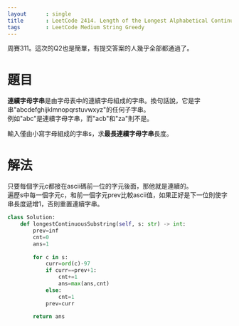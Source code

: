 ```yaml
--- 
layout      : single
title       : LeetCode 2414. Length of the Longest Alphabetical Continuous Substring
tags        : LeetCode Medium String Greedy
---
```

周賽311。這次的Q2也是簡單，有提交答案的人幾乎全部都通過了。  

# 題目
**連續字母字串**是由字母表中的連續字母組成的字串。換句話說，它是字串"abcdefghijklmnopqrstuvwxyz"的任何子字串。  
例如"abc"是連續字母字串，而"acb"和"za"則不是。  

輸入僅由小寫字母組成的字串s，求**最長連續字母字串**長度。

# 解法
只要每個字元c都接在ascii碼前一位的字元後面，那他就是連續的。  
遍歷s中每一個字元c，和前一個字元prev比較ascii值，如果正好是下一位則使字串長度遞增1，否則重置連續字串。  

```python
class Solution:
    def longestContinuousSubstring(self, s: str) -> int:
        prev=inf
        cnt=0
        ans=1
        
        for c in s:
            curr=ord(c)-97
            if curr==prev+1:
                cnt+=1
                ans=max(ans,cnt)
            else:
                cnt=1
            prev=curr
 
        return ans
```

